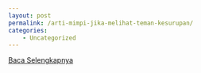 ```yaml
---
layout: post
permalink: /arti-mimpi-jika-melihat-teman-kesurupan/
categories:
    - Uncategorized
---
```


[Baca Selengkapnya](/08)